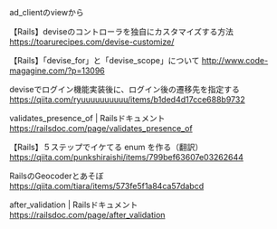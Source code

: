 ad_clientのviewから

【Rails】deviseのコントローラを独自にカスタマイズする方法
https://toarurecipes.com/devise-customize/

【Rails】「devise_for」と「devise_scope」について
http://www.code-magagine.com/?p=13096

deviseでログイン機能実装後に、ログイン後の遷移先を指定する
https://qiita.com/ryuuuuuuuuuu/items/b1ded4d17cce688b9732

validates_presence_of | Railsドキュメント
https://railsdoc.com/page/validates_presence_of

【Rails】５ステップでイケてる enum を作る（翻訳）
https://qiita.com/punkshiraishi/items/799bef63607e03262644

RailsのGeocoderとあそぼ
https://qiita.com/tiara/items/573fe5f1a84ca57dabcd

after_validation | Railsドキュメント
https://railsdoc.com/page/after_validation